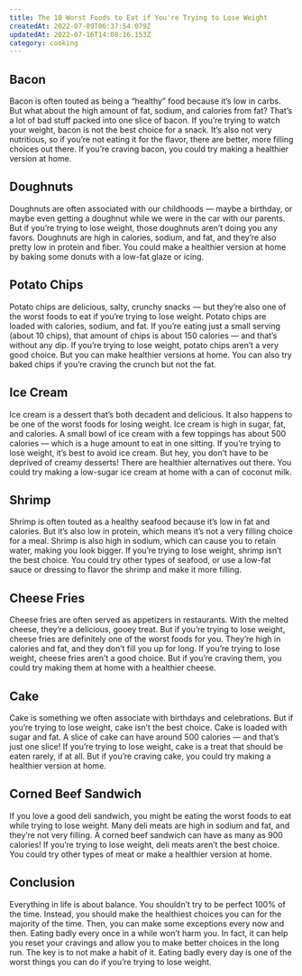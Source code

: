 ```yaml
---
title: The 10 Worst Foods to Eat if You're Trying to Lose Weight
createdAt: 2022-07-09T06:37:54.079Z
updatedAt: 2022-07-16T14:08:16.153Z
category: cooking
---
```


## Bacon

Bacon is often touted as being a “healthy” food because it’s low in carbs. But what about the high amount of fat, sodium, and calories from fat? That’s a lot of bad stuff packed into one slice of bacon. If you’re trying to watch your weight, bacon is not the best choice for a snack. It’s also not very nutritious, so if you’re not eating it for the flavor, there are better, more filling choices out there. If you’re craving bacon, you could try making a healthier version at home.

## Doughnuts

Doughnuts are often associated with our childhoods — maybe a birthday, or maybe even getting a doughnut while we were in the car with our parents. But if you’re trying to lose weight, those doughnuts aren’t doing you any favors. Doughnuts are high in calories, sodium, and fat, and they’re also pretty low in protein and fiber. You could make a healthier version at home by baking some donuts with a low-fat glaze or icing.

## Potato Chips

Potato chips are delicious, salty, crunchy snacks — but they’re also one of the worst foods to eat if you’re trying to lose weight. Potato chips are loaded with calories, sodium, and fat.  If you’re eating just a small serving (about 10 chips), that amount of chips is about 150 calories — and that’s without any dip. If you’re trying to lose weight, potato chips aren’t a very good choice. But you can make healthier versions at home. You can also try baked chips if you’re craving the crunch but not the fat.

## Ice Cream

Ice cream is a dessert that’s both decadent and delicious. It also happens to be one of the worst foods for losing weight. Ice cream is high in sugar, fat, and calories. A small bowl of ice cream with a few toppings has about 500 calories — which is a huge amount to eat in one sitting. If you’re trying to lose weight, it’s best to avoid ice cream. But hey, you don’t have to be deprived of creamy desserts! There are healthier alternatives out there. You could try making a low-sugar ice cream at home with a can of coconut milk.

## Shrimp

Shrimp is often touted as a healthy seafood because it’s low in fat and calories. But it’s also low in protein, which means it’s not a very filling choice for a meal. Shrimp is also high in sodium, which can cause you to retain water, making you look bigger. If you’re trying to lose weight, shrimp isn’t the best choice. You could try other types of seafood, or use a low-fat sauce or dressing to flavor the shrimp and make it more filling.

## Cheese Fries

Cheese fries are often served as appetizers in restaurants. With the melted cheese, they’re a delicious, gooey treat. But if you’re trying to lose weight, cheese fries are definitely one of the worst foods for you. They’re high in calories and fat, and they don’t fill you up for long. If you’re trying to lose weight, cheese fries aren’t a good choice. But if you’re craving them, you could try making them at home with a healthier cheese.

## Cake

Cake is something we often associate with birthdays and celebrations. But if you’re trying to lose weight, cake isn’t the best choice. Cake is loaded with sugar and fat. A slice of cake can have around 500 calories — and that’s just one slice! If you’re trying to lose weight, cake is a treat that should be eaten rarely, if at all. But if you’re craving cake, you could try making a healthier version at home.

## Corned Beef Sandwich

If you love a good deli sandwich, you might be eating the worst foods to eat while trying to lose weight. Many deli meats are high in sodium and fat, and they’re not very filling. A corned beef sandwich can have as many as 900 calories! If you’re trying to lose weight, deli meats aren’t the best choice. You could try other types of meat or make a healthier version at home.

## Conclusion

Everything in life is about balance. You shouldn’t try to be perfect 100% of the time. Instead, you should make the healthiest choices you can for the majority of the time. Then, you can make some exceptions every now and then. Eating badly every once in a while won’t harm you. In fact, it can help you reset your cravings and allow you to make better choices in the long run. The key is to not make a habit of it. Eating badly every day is one of the worst things you can do if you’re trying to lose weight.
